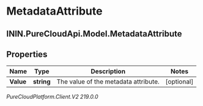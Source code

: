 # MetadataAttribute

## ININ.PureCloudApi.Model.MetadataAttribute

## Properties

|Name | Type | Description | Notes|
|------------ | ------------- | ------------- | -------------|
| **Value** | **string** | The value of the metadata attribute. | [optional] |



_PureCloudPlatform.Client.V2 219.0.0_
